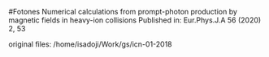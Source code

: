 #Fotones
Numerical calculations from  prompt-photon production
by magnetic fields in heavy-ion collisions
Published in: Eur.Phys.J.A 56 (2020) 2, 53

original files: /home/isadoji/Work/gs/icn-01-2018

